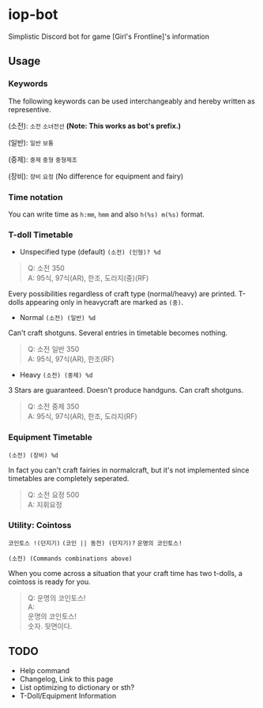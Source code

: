 # iop-bot
Simplistic Discord bot for game [Girl's Frontline]'s information

## Usage
### Keywords
The following keywords can be used interchangeably and hereby written as representive.

(소전): `소전` `소녀전선` **(Note: This works as bot's prefix.)**
  
(일반): `일반` `보통`

(중제): `중제` `중형` `중형제조`

(장비): `장비` `요정` (No difference for equipment and fairy)

### Time notation
You can write time as `h:mm`, `hmm` and also `h(%s) m(%s)` format.

### T-doll Timetable
- Unspecified type (default) `(소전) (인형)? %d`

> Q: 소전 350<br/>
> A: 95식, 97식(AR), 한조, 도라지(중)(RF)

Every possibilities regardless of craft type (normal/heavy) are printed.
T-dolls appearing only in heavycraft are marked as `(중)`.

- Normal `(소전) (일반) %d`

Can't craft shotguns. Several entries in timetable becomes nothing.

> Q: 소전 일반 350<br/>
> A: 95식, 97식(AR), 한조(RF)

- Heavy `(소전) (중제) %d`

3 Stars are guaranteed. Doesn't produce handguns. Can craft shotguns.

> Q: 소전 중제 350<br/>
> A: 95식, 97식(AR), 한조, 도라지(RF)

### Equipment Timetable
`(소전) (장비) %d`

In fact you can't craft fairies in normalcraft, but it's not implemented since timetables are completely seperated.

> Q: 소전 요정 500<br/>
> A: 지휘요정

### Utility: Cointoss
`코인토스 !(던지기)` `(코인 || 동전) (던지기)?` `운명의 코인토스!`

`(소전) (Commands combinations above)`

When you come across a situation that your craft time has two t-dolls, a cointoss is ready for you.

> Q: 운명의 코인토스!<br/>
> A:<br/>
> 운명의 코인토스!<br/>
> 숫자. 뒷면이다.

## TODO
- Help command 
- Changelog, Link to this page
- List optimizing to dictionary or sth?
- T-Doll/Equipment Information
